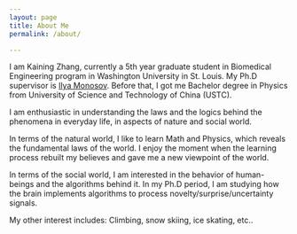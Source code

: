 ```yaml
---
layout: page
title: About Me
permalink: /about/

---
```


I am Kaining Zhang, currently a 5th year graduate student in Biomedical Engineering program in Washington University in St. Louis. My Ph.D supervisor is [Ilya Monosov](http://neurosci.wustl.edu/People/Faculty/ilya-monosov). Before that, I got me Bachelor degree in Physics from University of Science and Technology of China (USTC). 

I am enthusiastic in understanding the laws and the logics behind the phenomena in everyday life, in aspects of nature and social world. 

In terms of the natural world, I like to learn Math and Physics, which reveals the fundamental laws of the world. I enjoy the moment when the learning process rebuilt my believes and gave me a new viewpoint of the world.

In terms of the social world, I am interested in the behavior of human-beings and the algorithms behind it. In my Ph.D period, I am studying how the brain implements algorithms to process novelty/surprise/uncertainty signals.

My other interest includes: Climbing, snow skiing, ice skating, etc..




